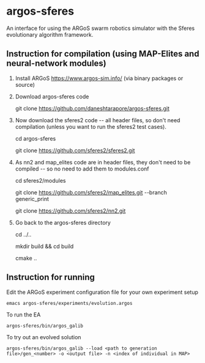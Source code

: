 argos-sferes
=======

An interface for using the ARGoS swarm robotics simulator with the Sferes evolutionary algorithm framework.


Instruction for compilation (using MAP-Elites and neural-network modules)
-------------

1. Install ARGoS https://www.argos-sim.info/ (via binary packages or source)

2. Download argos-sferes code

    git clone https://github.com/daneshtarapore/argos-sferes.git


3. Now download the sferes2 code -- all header files, so don't need compilation (unless you want to run the sferes2 test cases).

    cd argos-sferes

    git clone https://github.com/sferes2/sferes2.git 


4. As nn2 and map_elites code are in header files, they don't need to be compiled -- so no need to add them to modules.conf

    cd sferes2/modules

    git clone https://github.com/sferes2/map_elites.git --branch generic_print

    git clone https://github.com/sferes2/nn2.git



5. Go back to the argos-sferes directory

    cd ../..

    mkdir build && cd build

    cmake ..


Instruction for running
-------------

Edit the ARGoS experiment configuration file for your own experiment setup

    emacs argos-sferes/experiments/evolution.argos


To run the EA

    argos-sferes/bin/argos_galib


To try out an evolved solution

    argos-sferes/bin/argos_galib --load <path to generation file>/gen_<number> -o <output file> -n <index of individual in MAP>
